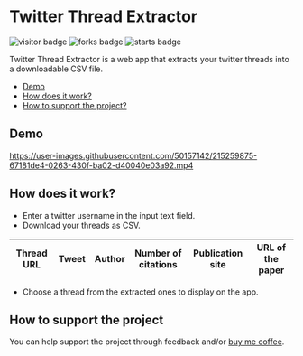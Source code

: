# Twitter Thread Extractor
![visitor badge](https://visitor-badge.glitch.me/badge?page_id=nainiayoub.twitter-thread-extractor)
![forks badge](https://img.shields.io/github/forks/nainiayoub/twitter-thread-extractor)
![starts badge](https://img.shields.io/github/stars/nainiayoub/twitter-thread-extractor?style=social)

Twitter Thread Extractor is a web app that extracts your twitter threads into a downloadable CSV file.

* [Demo](#demo)
* [How does it work?](#how-does-it-work)
* [How to support the project?](#how-to-support-the-project)

## Demo
https://user-images.githubusercontent.com/50157142/215259875-67181de4-0263-430f-ba02-d40040e03a92.mp4

## How does it work?
* Enter a twitter username in the input text field.
* Download your threads as CSV.

|Thread URL | Tweet | Author | Number of citations | Publication site | URL of the paper |
| --------- | ----- | ------ | ------------------- | ---------------- | ---------------- |

* Choose a thread  from the extracted ones to display on the app.


## How to support the project
You can help support the project through feedback and/or [buy me coffee](https://www.buymeacoffee.com/nainiayoub).
